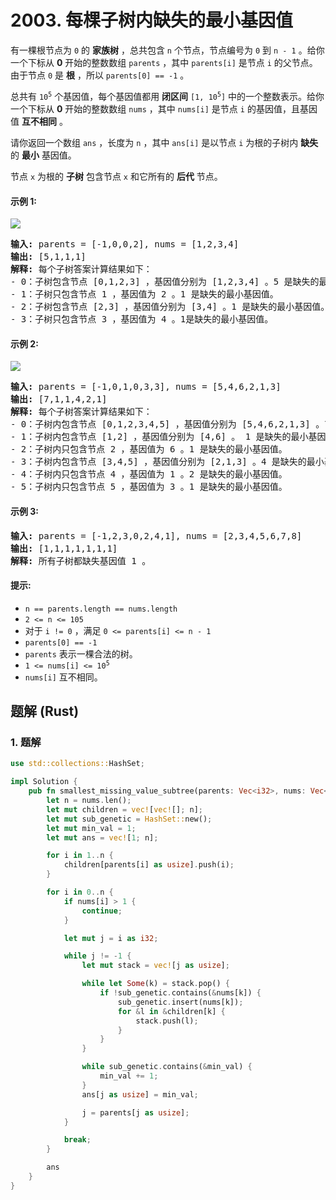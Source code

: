 # 2003. 每棵子树内缺失的最小基因值
有一棵根节点为 `0` 的 **家族树** ，总共包含 `n` 个节点，节点编号为 `0` 到 `n - 1` 。给你一个下标从 **0** 开始的整数数组 `parents` ，其中 `parents[i]` 是节点 `i` 的父节点。由于节点 `0` 是 **根** ，所以 `parents[0] == -1` 。

总共有 <code>10<sup>5</sup></code> 个基因值，每个基因值都用 **闭区间** <code>[1, 10<sup>5</sup>]</code> 中的一个整数表示。给你一个下标从 **0** 开始的整数数组 `nums` ，其中 `nums[i]` 是节点 `i` 的基因值，且基因值 **互不相同** 。

请你返回一个数组 `ans` ，长度为 `n` ，其中 `ans[i]` 是以节点 `i` 为根的子树内 **缺失** 的 **最小** 基因值。

节点 `x` 为根的 **子树** 包含节点 `x` 和它所有的 **后代** 节点。

#### 示例 1:
![](https://assets.leetcode.com/uploads/2021/08/23/case-1.png)
<pre>
<strong>输入:</strong> parents = [-1,0,0,2], nums = [1,2,3,4]
<strong>输出:</strong> [5,1,1,1]
<strong>解释:</strong> 每个子树答案计算结果如下：
- 0：子树包含节点 [0,1,2,3] ，基因值分别为 [1,2,3,4] 。5 是缺失的最小基因值。
- 1：子树只包含节点 1 ，基因值为 2 。1 是缺失的最小基因值。
- 2：子树包含节点 [2,3] ，基因值分别为 [3,4] 。1 是缺失的最小基因值。
- 3：子树只包含节点 3 ，基因值为 4 。1是缺失的最小基因值。
</pre>

#### 示例 2:
![](https://assets.leetcode.com/uploads/2021/08/23/case-2.png)
<pre>
<strong>输入:</strong> parents = [-1,0,1,0,3,3], nums = [5,4,6,2,1,3]
<strong>输出:</strong> [7,1,1,4,2,1]
<strong>解释:</strong> 每个子树答案计算结果如下：
- 0：子树内包含节点 [0,1,2,3,4,5] ，基因值分别为 [5,4,6,2,1,3] 。7 是缺失的最小基因值。
- 1：子树内包含节点 [1,2] ，基因值分别为 [4,6] 。 1 是缺失的最小基因值。
- 2：子树内只包含节点 2 ，基因值为 6 。1 是缺失的最小基因值。
- 3：子树内包含节点 [3,4,5] ，基因值分别为 [2,1,3] 。4 是缺失的最小基因值。
- 4：子树内只包含节点 4 ，基因值为 1 。2 是缺失的最小基因值。
- 5：子树内只包含节点 5 ，基因值为 3 。1 是缺失的最小基因值。
</pre>

#### 示例 3:
<pre>
<strong>输入:</strong> parents = [-1,2,3,0,2,4,1], nums = [2,3,4,5,6,7,8]
<strong>输出:</strong> [1,1,1,1,1,1,1]
<strong>解释:</strong> 所有子树都缺失基因值 1 。
</pre>

#### 提示:
* `n == parents.length == nums.length`
* <code>2 <= n <= 105</sup></code>
* 对于 `i != 0` ，满足 `0 <= parents[i] <= n - 1`
* `parents[0] == -1`
* `parents` 表示一棵合法的树。
* <code>1 <= nums[i] <= 10<sup>5</sup></code>
* `nums[i]` 互不相同。

## 题解 (Rust)

### 1. 题解
```Rust
use std::collections::HashSet;

impl Solution {
    pub fn smallest_missing_value_subtree(parents: Vec<i32>, nums: Vec<i32>) -> Vec<i32> {
        let n = nums.len();
        let mut children = vec![vec![]; n];
        let mut sub_genetic = HashSet::new();
        let mut min_val = 1;
        let mut ans = vec![1; n];

        for i in 1..n {
            children[parents[i] as usize].push(i);
        }

        for i in 0..n {
            if nums[i] > 1 {
                continue;
            }

            let mut j = i as i32;

            while j != -1 {
                let mut stack = vec![j as usize];

                while let Some(k) = stack.pop() {
                    if !sub_genetic.contains(&nums[k]) {
                        sub_genetic.insert(nums[k]);
                        for &l in &children[k] {
                            stack.push(l);
                        }
                    }
                }

                while sub_genetic.contains(&min_val) {
                    min_val += 1;
                }
                ans[j as usize] = min_val;

                j = parents[j as usize];
            }

            break;
        }

        ans
    }
}
```
